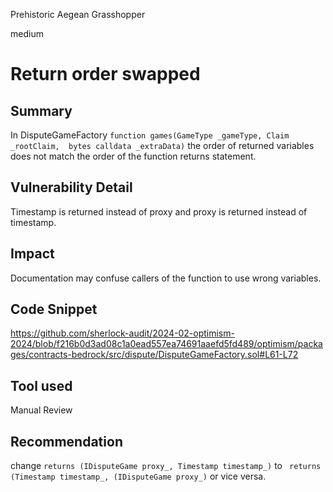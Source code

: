Prehistoric Aegean Grasshopper

medium

# Return order swapped

## Summary

In DisputeGameFactory `function games(GameType _gameType, Claim _rootClaim,  bytes calldata _extraData)` the order of returned variables does not match the order of the function returns statement.

## Vulnerability Detail

Timestamp is returned instead of proxy and proxy is returned instead of timestamp.

## Impact

Documentation may confuse callers of the function to use wrong variables.

## Code Snippet

https://github.com/sherlock-audit/2024-02-optimism-2024/blob/f216b0d3ad08c1a0ead557ea74691aaefd5fd489/optimism/packages/contracts-bedrock/src/dispute/DisputeGameFactory.sol#L61-L72

## Tool used

Manual Review

## Recommendation
change `returns (IDisputeGame proxy_, Timestamp timestamp_)` to 
` returns (Timestamp timestamp_, (IDisputeGame proxy_)` or vice versa.